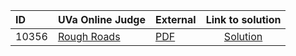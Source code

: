 | ID | UVa Online Judge | External | Link to solution |
|:---|:---|:---|:---:|
| 10356 | [Rough Roads](https://onlinejudge.org/index.php?option=com_onlinejudge&Itemid=8&page=show_problem&category=0&problem=1297) | [PDF](https://onlinejudge.org/external/103/10356.pdf) | [Solution](https%3A//github.com/versenyi98/programming-contests/tree/master/UVa%20Online%20Judge/10356%2520-%2520Rough%2520Roads)|
